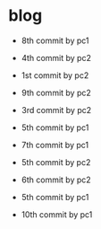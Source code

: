 # blog

- 8th commit by pc1
- 4th commit by pc2
- 1st commit by pc2
- 9th commit by pc2
- 3rd commit by pc2
- 5th commit by pc1
- 7th commit by pc1
- 5th commit by pc2
- 6th commit by pc2
- 5th commit by pc1

- 10th commit by pc1